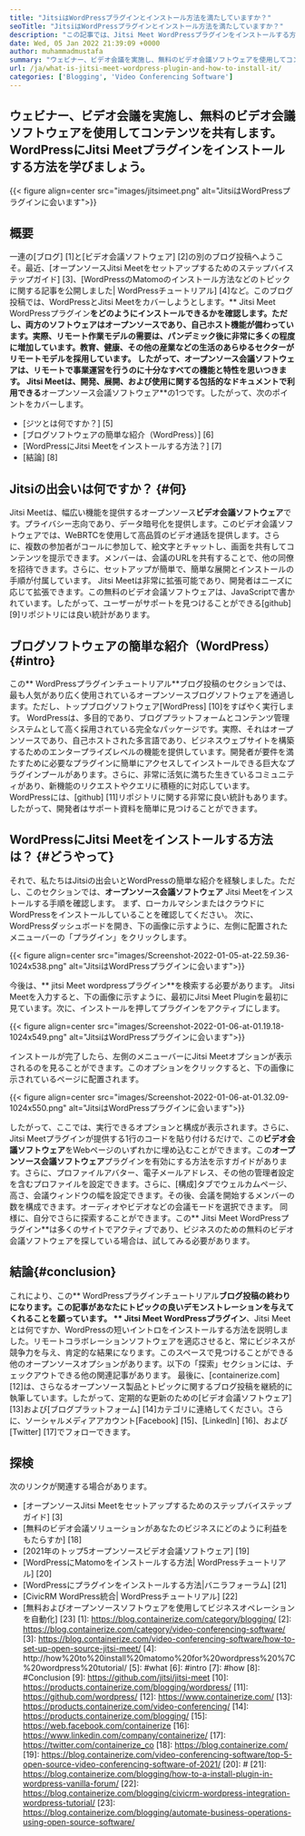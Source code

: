 ```yaml
---
title: "JitsiはWordPressプラグインとインストール方法を満たしていますか？" 
seoTitle: "JitsiはWordPressプラグインとインストール方法を満たしていますか？" 
description: "この記事では、Jitsi Meet WordPressプラグインをインストールする方法について説明します。 Jitsi Meetは、強力な機能を備えたオープンソースのビデオ会議ソフトウェアです。" 
date: Wed, 05 Jan 2022 21:39:09 +0000
author: muhammadmustafa
summary: "ウェビナー、ビデオ会議を実施し、無料のビデオ会議ソフトウェアを使用してコンテンツを共有します。 WordPressにJitsi Meetプラグインをインストールする方法を学びましょう。" 
url: /ja/what-is-jitsi-meet-wordpress-plugin-and-how-to-install-it/
categories: ['Blogging', 'Video Conferencing Software']
---
```


## ウェビナー、ビデオ会議を実施し、無料のビデオ会議ソフトウェアを使用してコンテンツを共有します。 WordPressにJitsi Meetプラグインをインストールする方法を学びましょう。

{{< figure align=center src="images/jitsimeet.png" alt="JitsiはWordPressプラグインに会います">}}


## 概要
一連の[ブログ] [1]と[ビデオ会議ソフトウェア] [2]の別のブログ投稿へようこそ。最近、[オープンソースJitsi Meetをセットアップするためのステップバイステップガイド] [3]、[WordPressのMatomoのインストール方法などのトピックに関する記事を公開しました| WordPressチュートリアル] [4]など。このブログ投稿では、WordPressとJitsi Meetをカバーしようとします。** Jitsi Meet WordPressプラグイン**をどのようにインストールできるかを確認します。ただし、両方のソフトウェアはオープンソースであり、自己ホスト機能が備わっています。実際、リモート作業モデルの需要は、パンデミック後に非常に多くの程度に増加しています。教育、健康、その他の産業などの生活のあらゆるセクターがリモートモデルを採用しています。
したがって、オープンソース会議ソフトウェアは、リモートで事業運営を行うのに十分なすべての機能と特性を思いつきます。 Jitsi Meetは、開発、展開、および使用に関する包括的なドキュメントで利用できる**オープンソース会議ソフトウェア**の1つです。したがって、次のポイントをカバーします。
  * [ジツとは何ですか？] [5]
  * [ブログソフトウェアの簡単な紹介（WordPress）] [6]
  * [WordPressにJitsi Meetをインストールする方法？] [7]
  * [結論] [8]

## Jitsiの出会いは何ですか？ {#何}
Jitsi Meetは、幅広い機能を提供するオープンソース**ビデオ会議ソフトウェア**です。プライバシー志向であり、データ暗号化を提供します。このビデオ会議ソフトウェアでは、WeBRTCを使用して高品質のビデオ通話を提供します。さらに、複数の参加者がコールに参加して、絵文字とチャットし、画面を共有してコンテンツを提示できます。メンバーは、会議のURLを共有することで、他の同僚を招待できます。さらに、セットアップが簡単で、簡単な展開とインストールの手順が付属しています。 Jitsi Meetは非常に拡張可能であり、開発者はニーズに応じて拡張できます。この無料のビデオ会議ソフトウェアは、JavaScriptで書かれています。したがって、ユーザーがサポートを見つけることができる[github] [9]リポジトリには良い統計があります。

## ブログソフトウェアの簡単な紹介（WordPress）{#intro}
この** WordPressプラグインチュートリアル**ブログ投稿のセクションでは、最も人気があり広く使用されているオープンソースブログソフトウェアを通過します。ただし、トップブログソフトウェア[WordPress] [10]をすばやく実行します。 WordPressは、多目的であり、ブログプラットフォームとコンテンツ管理システムとして高く採用されている完全なパッケージです。実際、それはオープンソースであり、自己ホストされた多言語であり、ビジネスウェブサイトを構築するためのエンタープライズレベルの機能を提供しています。開発者が要件を満たすために必要なプラグインに簡単にアクセスしてインストールできる巨大なプラグインプールがあります。さらに、非常に活気に満ちた生きているコミュニティがあり、新機能のリクエストやクエリに積極的に対応しています。 WordPressには、[github] [11]リポジトリに関する非常に良い統計もあります。したがって、開発者はサポート資料を簡単に見つけることができます。

## WordPressにJitsi Meetをインストールする方法は？ {#どうやって}
それで、私たちはJitsiの出会いとWordPressの簡単な紹介を経験しました。ただし、このセクションでは、**オープンソース会議ソフトウェア** Jitsi Meetをインストールする手順を確認します。
まず、ローカルマシンまたはクラウドにWordPressをインストールしていることを確認してください。
次に、WordPressダッシュボードを開き、下の画像に示すように、左側に配置されたメニューバーの「プラグイン」をクリックします。

{{< figure align=center src="images/Screenshot-2022-01-05-at-22.59.36-1024x538.png" alt="JitsiはWordPressプラグインに会います">}}

今後は、** jitsi Meet wordpressプラグイン**を検索する必要があります。 Jitsi Meetを入力すると、下の画像に示すように、最初にJitsi Meet Pluginを最初に見ています。次に、インストールを押してプラグインをアクティブにします。

{{< figure align=center src="images/Screenshot-2022-01-06-at-01.19.18-1024x549.png" alt="JitsiはWordPressプラグインに会います">}}

インストールが完了したら、左側のメニューバーにJitsi Meetオプションが表示されるのを見ることができます。このオプションをクリックすると、下の画像に示されているページに配置されます。

{{< figure align=center src="images/Screenshot-2022-01-06-at-01.32.09-1024x550.png" alt="JitsiはWordPressプラグインに会います">}}

したがって、ここでは、実行できるオプションと構成が表示されます。さらに、Jitsi Meetプラグインが提供する1行のコードを貼り付けるだけで、この**ビデオ会議ソフトウェア**をWebページのいずれかに埋め込むことができます。この**オープンソース会議ソフトウェア**プラグインを有効にする方法を示すガイドがあります。さらに、プロファイルアバター、電子メールアドレス、その他の管理者設定を含むプロファイルを設定できます。さらに、[構成]タブでウェルカムページ、高さ、会議ウィンドウの幅を設定できます。その後、会議を開始するメンバーの数を構成できます。オーディオやビデオなどの会議モードを選択できます。
同様に、自分でさらに探索することができます。この** Jitsi Meet WordPressプラグイン**は多くのサイトでアクティブであり、ビジネスのための無料のビデオ会議ソフトウェアを探している場合は、試してみる必要があります。

## 結論{#conclusion}
これにより、この** WordPressプラグインチュートリアル**ブログ投稿の終わりになります。この記事があなたにトピックの良いデモンストレーションを与えてくれることを願っています。 ** Jitsi Meet WordPressプラグイン**、Jitsi Meetとは何ですか、WordPressの短いイントロをインストールする方法を説明しました。リモートコラボレーションソフトウェアを適応させると、常にビジネスが競争力を与え、肯定的な結果になります。このスペースで見つけることができる他のオープンソースオプションがあります。以下の「探索」セクションには、チェックアウトできる他の関連記事があります。
最後に、[containerize.com] [12]は、さらなるオープンソース製品とトピックに関するブログ投稿を継続的に執筆しています。したがって、定期的な更新のための[ビデオ会議ソフトウェア] [13]および[ブログプラットフォーム] [14]カテゴリに連絡してください。さらに、ソーシャルメディアアカウント[Facebook] [15]、[LinkedIn] [16]、および[Twitter] [17]でフォローできます。

## 探検
次のリンクが関連する場合があります。
  * [オープンソースJitsi Meetをセットアップするためのステップバイステップガイド] [3]
  * [無料のビデオ会議ソリューションがあなたのビジネスにどのように利益をもたらすか] [18]
  * [2021年のトップ5オープンソースビデオ会議ソフトウェア] [19]
  * [WordPressにMatomoをインストールする方法| WordPressチュートリアル] [20]
  * [WordPressにプラグインをインストールする方法|バニラフォーラム] [21]
  * [CivicRM WordPress統合| WordPressチュートリアル] [22]
  * [無料およびオープンソースソフトウェアを使用してビジネスオペレーションを自動化] [23]
[1]: https://blog.containerize.com/category/blogging/
[2]: https://blog.containerize.com/category/video-conferencing-software/
[3]: https://blog.containerize.com/video-conferencing-software/how-to-set-up-open-source-jitsi-meet/
[4]: http://how%20to%20install%20matomo%20for%20wordpress%20%7C%20wordpress%20tutorial/
[5]: #what
[6]: #intro
[7]: #how
[8]: #Conclusion
[9]: https://github.com/jitsi/jitsi-meet
[10]: https://products.containerize.com/blogging/wordpress/
[11]: https://github.com/wordpress/
[12]: https://www.containerize.com/
[13]: https://products.containerize.com/video-conferencing/
[14]: https://products.containerize.com/blogging/
[15]: https://web.facebook.com/containerize
[16]: https://www.linkedin.com/company/containerize/
[17]: https://twitter.com/containerize_co
[18]: https://blog.containerize.com/
[19]: https://blog.containerize.com/video-conferencing-software/top-5-open-source-video-conferencing-software-of-2021/
[20]: #
[21]: https://blog.containerize.com/blogging/how-to-a-install-plugin-in-wordpress-vanilla-forum/
[22]: https://blog.containerize.com/blogging/civicrm-wordpress-integration-wordpress-tutorial/
[23]: https://blog.containerize.com/blogging/automate-business-operations-using-open-source-software/
